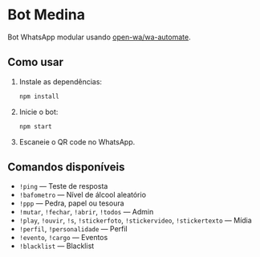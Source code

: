 # Bot Medina

Bot WhatsApp modular usando [open-wa/wa-automate](https://github.com/open-wa/wa-automate-nodejs).

## Como usar

1. Instale as dependências:
   ```sh
   npm install
   ```
2. Inicie o bot:
   ```sh
   npm start
   ```
3. Escaneie o QR code no WhatsApp.

## Comandos disponíveis

- `!ping` — Teste de resposta
- `!bafometro` — Nível de álcool aleatório
- `!ppp` — Pedra, papel ou tesoura
- `!mutar`, `!fechar`, `!abrir`, `!todos` — Admin
- `!play`, `!ouvir`, `!s`, `!stickerfoto`, `!stickervideo`, `!stickertexto` — Mídia
- `!perfil`, `!personalidade` — Perfil
- `!evento`, `!cargo` — Eventos
- `!blacklist` — Blacklist
